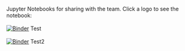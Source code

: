 Jupyter Notebooks for sharing with the team. 
Click a logo to see the notebook:
<br /><br />
[![Binder](https://mybinder.org/badge_logo.svg)](https://mybinder.org/v2/gh/stcybrdgs/Jupyter-Notebooks/master?filepath=Test.ipynb)  Test
<br /><br />
[![Binder](https://mybinder.org/badge_logo.svg)](https://mybinder.org/v2/gh/stcybrdgs/Jupyter-Notebooks/master?filepath=Test2.ipynb)  Test2
